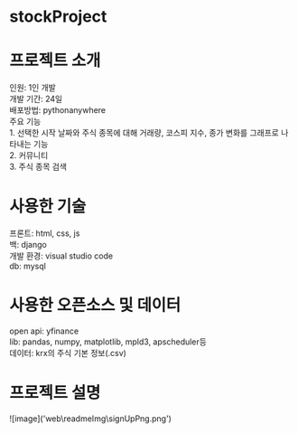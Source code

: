 # stockProject

<h1> 프로젝트 소개</h1>
인원: 1인 개발<br>
개발 기간: 24일<br>
배포방법: pythonanywhere<br>
주요 기능<br>
 1. 선택한 시작 날짜와 주식 종목에 대해 거래량, 코스피 지수, 종가 변화를 그래프로 나타내는 기능<br>
 2. 커뮤니티<br>
 3. 주식 종목 검색

<h1> 사용한 기술</h1>
프론트: html, css, js<br>
백: django<br>
개발 환경: visual studio code<br>
db: mysql<br>

<h1> 사용한 오픈소스 및 데이터</h1>
open api: yfinance<br>
lib: pandas, numpy, matplotlib, mpld3, apscheduler등<br>
데이터: krx의 주식 기본 정보(.csv)<br>

<h1>프로젝트 설명</h1>
![image]('web\readmeImg\signUpPng.png')
